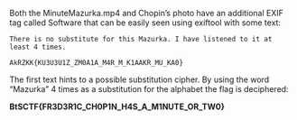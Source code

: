 Both the MinuteMazurka.mp4 and Chopin’s photo have an additional EXIF tag called
Software that can be easily seen using exiftool with some text:

```
There is no substitute for this Mazurka. I have listened to it at least 4 times.

AkRZKK{KU3U3U1Z_ZM0A1A_M4R_M_K1AAKR_MU_KA0}
```

The first text hints to a possible substitution cipher. By using the word “Mazurka” 4 times as
a substitution for the alphabet the flag is deciphered:

**BtSCTF{FR3D3R1C_CH0P1N_H4S_A_M1NUTE_OR_TW0}**
